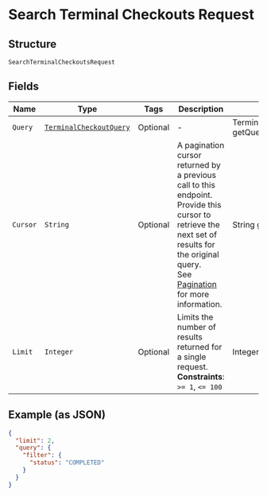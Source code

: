 
# Search Terminal Checkouts Request

## Structure

`SearchTerminalCheckoutsRequest`

## Fields

| Name | Type | Tags | Description | Getter |
|  --- | --- | --- | --- | --- |
| `Query` | [`TerminalCheckoutQuery`](../../doc/models/terminal-checkout-query.md) | Optional | - | TerminalCheckoutQuery getQuery() |
| `Cursor` | `String` | Optional | A pagination cursor returned by a previous call to this endpoint.<br>Provide this cursor to retrieve the next set of results for the original query.<br>See [Pagination](https://developer.squareup.com/docs/build-basics/common-api-patterns/pagination) for more information. | String getCursor() |
| `Limit` | `Integer` | Optional | Limits the number of results returned for a single request.<br>**Constraints**: `>= 1`, `<= 100` | Integer getLimit() |

## Example (as JSON)

```json
{
  "limit": 2,
  "query": {
    "filter": {
      "status": "COMPLETED"
    }
  }
}
```

